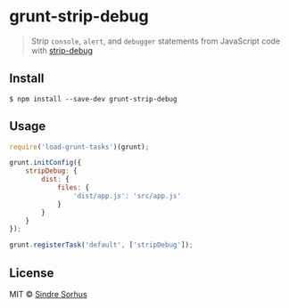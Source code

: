 # grunt-strip-debug

> Strip `console`, `alert`, and `debugger` statements from JavaScript code with [strip-debug](https://github.com/sindresorhus/strip-debug)


## Install

```
$ npm install --save-dev grunt-strip-debug
```


## Usage

```js
require('load-grunt-tasks')(grunt);

grunt.initConfig({
	stripDebug: {
		dist: {
			files: {
				'dist/app.js': 'src/app.js'
			}
		}
	}
});

grunt.registerTask('default', ['stripDebug']);
```


## License

MIT © [Sindre Sorhus](https://sindresorhus.com)
